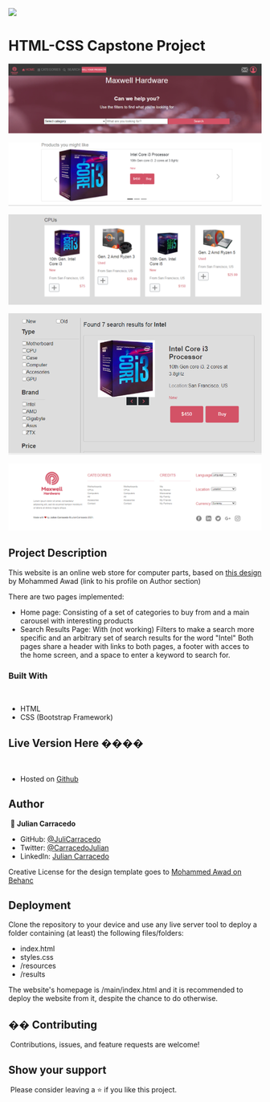 ![](https://img.shields.io/badge/Microverse-blueviolet)
​
# HTML-CSS Capstone Project

​![Online Store](https://github.com/JuliCarracedo/HTML-CSS-Capstone/blob/baseDesign/snapshots/Header%26Search.PNG)

![Online Store](https://github.com/JuliCarracedo/HTML-CSS-Capstone/blob/baseDesign/snapshots/Carousel.PNG)

![​Online Store](https://github.com/JuliCarracedo/HTML-CSS-Capstone/blob/baseDesign/snapshots/Categories.PNG)

![​Online Store](https://github.com/JuliCarracedo/HTML-CSS-Capstone/blob/baseDesign/snapshots/Results.PNG)

![Online Store](https://github.com/JuliCarracedo/HTML-CSS-Capstone/blob/baseDesign/snapshots/Footer.PNG)

## Project Description
This website is an online web store for computer parts, based on [this design](https://www.behance.net/gallery/24796463/ZATTIX) by Mohammed Awad (link to his profile on Author section)

There are two pages implemented:
- Home page: Consisting of a set of categories to buy from and a main carousel with interesting products
- Search Results Page: With (not working) Filters to make a search more specific and an arbitrary set of search results for the word "Intel"
Both pages share a header with links to both pages, a footer with acces to the home screen, and a space to enter a keyword to search for.
​
### Built With
​
- HTML
- CSS (Bootstrap Framework)
​
## Live Version Here ����️
​
- Hosted on [Github](https://julicarracedo.github.io/MaxwellHardware/)
​
## Author
​
👤 **Julian Carracedo**
​
- GitHub: [@JuliCarracedo](https://github.com/JuliCarracedo)
- Twitter: [@CarracedoJulian](https://twitter.com/CarracedoJulian)
- LinkedIn: [Julian Carracedo](https://www.linkedin.com/in/julian-carracedo-0b8518207/)

Creative License for the design template goes to [Mohammed Awad on Behanc](https://www.behance.net/M_Awad)

## Deployment
Clone the repository to your device and use any live server tool to deploy a folder containing (at least) the following files/folders:

- index.html
- styles.css
- /resources
- /results

The website's homepage is /main/index.html  and it is recommended to deploy the website from it, despite the chance to do otherwise.
​
## �� Contributing
​
Contributions, issues, and feature requests are welcome!
​
​
## Show your support
​
Please consider leaving a ⭐️ if you like this project.
​
